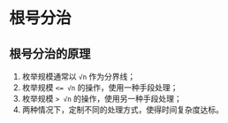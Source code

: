 # 根号分治

## 根号分治的原理

1. 枚举规模通常以 `√n` 作为分界线；
2. 枚举规模 `<= √n` 的操作，使用一种手段处理；
3. 枚举规模  `> √n` 的操作，使用另一种手段处理；
4. 两种情况下，定制不同的处理方式，使得时间复杂度达标。
